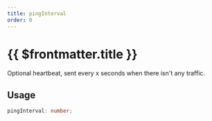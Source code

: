 ```yaml
---
title: pingInterval
order: 0
---
```


# {{ $frontmatter.title }}

Optional heartbeat, sent every x seconds when there isn't any traffic.

## Usage

```ts
pingInterval: number;
```
